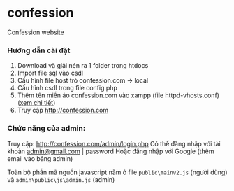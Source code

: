 # confession
Confession website


### Hướng dẫn cài đặt
1. Download và giải nén ra 1 folder trong htdocs
2. Import file sql vào csdl
3. Cấu hình file host trỏ confession.com -> local
4. Cấu hình csdl trong file config.php
5. Thêm tên miền ảo confession.com vào xampp (file httpd-vhosts.conf) ([xem chi tiết](https://thachpham.com/thu-thuat/cach-them-ten-mien-ao-cho-localhost-voi-xampp.html))
6. Truy cập http://confession.com


### Chức năng của admin:
Truy cập: http://confession.com/admin/login.php
Có thể đăng nhập với tài khoản admin@gmail.com | password
Hoặc đăng nhập với Google (thêm email vào bảng admin)


Toàn bộ phần mã nguồn javascript nằm ở file `public\mainv2.js` (người dùng) và `admin\public\js\admin.js` (admin)